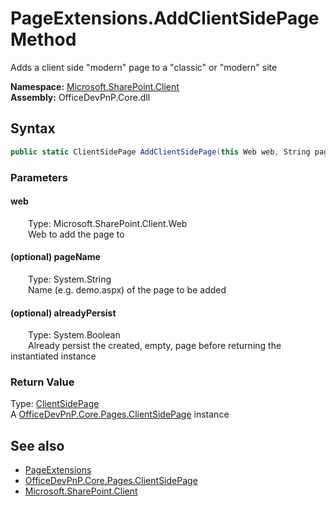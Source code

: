 # PageExtensions.AddClientSidePage Method  
 Adds a client side "modern" page to a "classic" or "modern" site   

**Namespace:** [Microsoft.SharePoint.Client](Microsoft.SharePoint.Client.md)  
**Assembly:** OfficeDevPnP.Core.dll  
## Syntax
```C#
public static ClientSidePage AddClientSidePage(this Web web, String pageName = "", Boolean alreadyPersist = False)
```
### Parameters
#### web  
&emsp;&emsp;Type: Microsoft.SharePoint.Client.Web  
&emsp;&emsp;Web to add the page to  

  

#### (optional) pageName  
&emsp;&emsp;Type: System.String  
&emsp;&emsp;Name (e.g. demo.aspx) of the page to be added  

  

#### (optional) alreadyPersist  
&emsp;&emsp;Type: System.Boolean  
&emsp;&emsp;Already persist the created, empty, page before returning the instantiated instance  

  

### Return Value
Type: [ClientSidePage](OfficeDevPnP.Core.Pages.ClientSidePage.md)  
A  [OfficeDevPnP.Core.Pages.ClientSidePage](OfficeDevPnP.Core.Pages.ClientSidePage.md)  instance  


## See also
- [PageExtensions](Microsoft.SharePoint.Client.PageExtensions.md) 
- [OfficeDevPnP.Core.Pages.ClientSidePage](OfficeDevPnP.Core.Pages.ClientSidePage.md)
- [Microsoft.SharePoint.Client](Microsoft.SharePoint.Client.md) 
